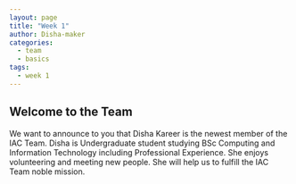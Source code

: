 ```yaml
---
layout: page
title: "Week 1"
author: Disha-maker
categories:
  - team
  - basics
tags:
  - week 1  
---
```


## Welcome to the Team

We want to announce to you that Disha Kareer is the newest member of the IAC Team. Disha is Undergraduate student studying BSc Computing and Information Technology including Professional Experience. She enjoys volunteering and meeting new people.  She will help us to fulfill the IAC Team noble mission.